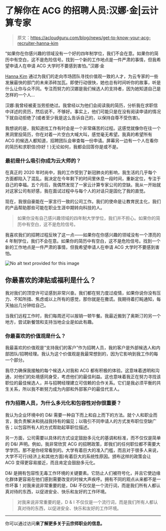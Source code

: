 # 了解你在 ACG 的招聘人员:汉娜·金|云计算专家

> 原文：<https://acloudguru.com/blog/news/get-to-know-your-acg-recruiter-hanna-kim>

“如果你在你感兴趣的领域没有一个好的四年制学位，我们不会在意。如果你的简历中有空白，这不是危险信号。找到一个新的工作地点是一件严肃的事情，但我希望申请人在申请 ACG 大学时不要感到害怕。”汉娜·金

[Hanna Kim](https://www.linkedin.com/in/hannakim13/) 通过为我们的走向市场团队寻找价值观一致的人才，为云专家的一些发展最快的部门的未来添砖加瓦。即使行动很快，她也总有时间听你的故事，听是什么让你与众不同。专注而努力的汉娜是我们候选人的支持者，因为她知道自己是怎样的一个人…

汉娜:我曾经被麦当劳拒绝过。我曾经以为他们会阅读我的简历，分析我在求职信中详述的资历，然后说不，不够好。事实上，他们可能只是在没有阅读申请的情况下就自动拒绝了(或者至少我是这么告诉自己的，以保持自尊不受伤害)。

我想说的是，我知道找工作有时会是一个非常痛苦的过程。这感觉就像你在往一个黑洞里投简历，你在对着一片空白大喊大叫，感觉毫无希望。我真的希望所有 ACG 的候选人都知道，招聘团队会审查每一份申请。屏幕另一边有一个人在看你的简历和求职信(你好！)无论如何，我都会回答你是或不是。

### 最初是什么吸引你成为云大师的？

在真正的 2020 年时尚中，我的工作受到了新冠肺炎的影响，我生活的几乎每个方面都陷入了混乱。我决定在今年剩下的时间里休息一段时间，重新定位，专注于自己的幸福。五个月后，我偶然发现了一家云计算专家公司的空缺。我从一开始就对这家公司有好感，我在面试过程中与每个人的对话只是固化了我的直觉。

现在，我很自豪能在一家言行一致的公司工作。我们的使命是让教育民主化，我们的产品帮助那些可能在职业生涯中期转向科技的人。

> 如果你没有自己感兴趣领域的四年制大学学位，我们并不担心。如果你的简历中有空白，这不是危险信号。

我喜欢我们的招聘过程反映了这一点——如果你在你感兴趣的领域没有一个漂亮的 4 年制学位，我们不会在意。如果你的简历中有空白，这不是危险信号。找到一个新的工作地点是一件严肃的事情，但我希望申请人在申请 ACG 大学时不要感到害怕。

![No alt text provided for this image](img/9daf527c9c6f4effbf693c7705321e1c.png)

## 你最喜欢的津贴或福利是什么？

我对我们的顶空许可证感到非常兴奋。我们都在努力度过疫情，如果你说你没有压力、不知所措、焦虑或以上所有的感觉，那你就是在撒谎。我期待着打盹通知，每天抽出几分钟给自己。

当我们远程工作时，我们每周还可以报销一顿午餐。我最近搬到了奥斯汀的另一个地方，尝试新餐馆和支持当地企业是如此有趣。

### **你最喜欢的价值观是什么？**

我最喜欢的价值观是“支持我们的客户”作为招聘人员，我的客户是外部候选人和内部团队/招聘经理。我认为这个价值观是我最常想到的，因为它影响到我工作的每一个部分。

我尽力确保我接触的每个候选人对我和 ACG 都有积极的体验。这意味着透明和沟通，对他们的处境感同身受，考虑他们的最佳利益。这也意味着我正在努力寻找该职位的最佳候选人，并与招聘经理建立可信赖的合作关系。它们是我必须平衡的共生关系，所以我不断努力成为内部和外部客户的最佳代言人。

### 作为招聘人员，为什么多元化和包容性对你很重要？

我认为企业环境中的 D&I 需要一种自下而上和自上而下的方法。就个人和职业而言，我负责解决和挑战我持有的偏见；以吸引不同申请人的方式发布职位空缺广告；以包容所有人的方式帮助起草职位描述。

另一方面，公司需要以具体的方式设定鼓励多元化的基调和标准，而不仅仅是简单的 D&I 声明。例如，我非常欣赏 ACG 的招聘政策，即我们的任何职位都不需要大学学历。那不是你经常看到的。大学有着巨大的准入门槛，而且对于很多人来说，大学不可行(经济上和其他方面)有着巨大的系统性原因。颁布这样的政策会让 ACG 变得更容易接近，而且肯定会鼓励多元化。

D&I 是拥有包容性无毒工作环境的关键要素。它防止人们被符号化，并且它使边缘化群体更容易在他们感到需要改变的时候大声疾呼。拥有不同的观点从来都不是一件坏事！对我来说非常重要的是，D&I 不仅仅是一个流行词，而是我们所有人都认真对待的东西，以促进安全、快乐和友好的工作环境。

> 对我来说非常重要的是，D & I 不仅仅是一个流行词，而是我们所有人都认真对待的东西，以促进安全、快乐和友好的工作环境。

* * *

你可以通过访问[](https://acloudguru.com/careers)**来了解更多关于云宗师职业的信息。**
